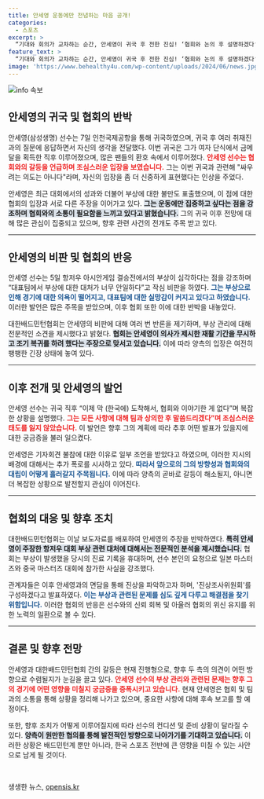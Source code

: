 ```yaml
---
title: 안세영 운동에만 전념하는 마음 공개!
categories:
  - 스포츠
excerpt: >
  “기대와 회의가 교차하는 순간, 안세영이 귀국 후 전한 진심! ‘협회와 논의 후 설명하겠다’며 신중한 태도 보인 금메달리스트. 그녀의 말 속 숨겨진 진실은?”
feature_text: >
  “기대와 회의가 교차하는 순간, 안세영이 귀국 후 전한 진심! ‘협회와 논의 후 설명하겠다’며 신중한 태도 보인 금메달리스트. 그녀의 말 속 숨겨진 진실은?”
image: 'https://www.behealthy4u.com/wp-content/uploads/2024/06/news.jpg'
---
```


<p><img src="https://www.behealthy4u.com/wp-content/uploads/2024/06/news.jpg" alt="info 속보" /></p>

<h2 data-ke-size="size26">안세영의 귀국 및 협회의 반박</h2>

<p data-ke-size="size16">안세영(삼성생명) 선수는 7일 인천국제공항을 통해 귀국하였으며, 귀국 후 여러 취재진과의 질문에 응답하면서 자신의 생각을 전달했다. 이번 귀국은 그가 여자 단식에서 금메달을 획득한 직후 이루어졌으며, 많은 팬들의 환호 속에서 이루어졌다. <b><span style="color: #ee2323;">안세영 선수는 협회와의 갈등을 언급하며 조심스러운 입장을 보였습니다.</span></b> 그는 이번 귀국과 관련해 "싸우려는 의도는 아니다"라며, 자신의 입장을 좀 더 신중하게 표현했다는 인상을 주었다.</p>

<p data-ke-size="size16">안세영은 최근 대회에서의 성과와 더불어 부상에 대한 불만도 표출했으며, 이 점에 대한 협회의 입장과 서로 다른 주장을 이어가고 있다. <b><span style="background-color: #21538527;">그는 운동에만 집중하고 싶다는 점을 강조하며 협회와의 소통이 필요함을 느끼고 있다고 밝혔습니다.</span></b> 그의 귀국 이후 전망에 대해 많은 관심이 집중되고 있으며, 향후 관련 사건의 전개도 주목 받고 있다.</p>

<hr>

<h2 data-ke-size="size26">안세영의 비판 및 협회의 반응</h2>

<p data-ke-size="size16">안세영 선수는 5일 항저우 아시안게임 결승전에서의 부상이 심각하다는 점을 강조하며 “대표팀에서 부상에 대한 대처가 너무 안일하다”고 작심 비판을 하였다. <b><span style="color: #1a5490;">그는 부상으로 인해 경기에 대한 의욕이 떨어지고, 대표팀에 대한 실망감이 커지고 있다고 하였습니다.</span></b> 이러한 발언은 많은 주목을 받았으며, 이후 협회 또한 이에 대한 반박을 내놓았다.</p>

<p data-ke-size="size16">대한배드민턴협회는 안세영의 비판에 대해 여러 번 반론을 제기하며, 부상 관리에 대해 전문적인 소견을 제시했다고 밝혔다. <b><span style="background-color: #21538527;">협회는 안세영이 의사가 제시한 재활 기간을 무시하고 조기 복귀를 하려 했다는 주장으로 맞서고 있습니다.</span></b> 이에 따라 양측의 입장은 여전히 팽팽한 긴장 상태에 놓여 있다.</p>

<hr>

<h2 data-ke-size="size26">이후 전개 및 안세영의 발언</h2>

<p data-ke-size="size16">안세영 선수는 귀국 직후 “이제 막 (한국에) 도착해서, 협회와 이야기한 게 없다”며 복잡한 상황을 설명했다. <b><span style="color: #ee2323;">그는 모든 사항에 대해 팀과 상의한 후 말씀드리겠다”며 조심스러운 태도를 잃지 않았습니다.</span></b> 이 발언은 향후 그의 계획에 따라 추후 어떤 발표가 있을지에 대한 궁금증을 불러 일으켰다.</p>

<p data-ke-size="size16">안세영은 기자회견 불참에 대한 이유로 일부 조언을 받았다고 하였으며, 이러한 지시의 배경에 대해서는 추가 폭로를 시사하고 있다. <b><span style="color: #1a5490;">따라서 앞으로의 그의 방향성과 협회와의 대립이 어떻게 흘러갈지 주목됩니다.</span></b> 이에 따라 양측의 곧바로 갈등이 해소될지, 아니면 더 복잡한 상황으로 발전할지 관심이 이어진다.</p>

<hr>

<h2 data-ke-size="size26">협회의 대응 및 향후 조치</h2>

<p data-ke-size="size16">대한배드민턴협회는 이날 보도자료를 배포하여 안세영의 주장을 반박하였다. <b><span style="background-color: #21538527;">특히 안세영이 주장한 항저우 대회 부상 관련 대처에 대해서는 전문적인 분석을 제시했습니다.</span></b> 협회는 부상이 발생했을 당시의 진료 기록을 휴대하며, 선수 본인의 요청으로 일본 마스터즈와 중국 마스터즈 대회에 참가한 사실을 강조했다.</p>

<p data-ke-size="size16">관계자들은 이후 안세영과의 면담을 통해 진상을 파악하고자 하며, '진상조사위원회'를 구성하겠다고 발표하였다. <b><span style="color: #1a5490;">이는 부상과 관련된 문제를 심도 깊게 다루고 해결점을 찾기 위함입니다.</span></b> 이러한 협회의 반응은 선수와의 신뢰 회복 및 아울러 협회의 위신 유지를 위한 노력의 일환으로 볼 수 있다.</p>

<hr>

<h2 data-ke-size="size26">결론 및 향후 전망</h2>

<p data-ke-size="size16">안세영과 대한배드민턴협회 간의 갈등은 현재 진행형으로, 향후 두 측의 의견이 어떤 방향으로 수렴될지가 눈길을 끌고 있다. <b><span style="color: #ee2323;">안세영 선수의 부상 관리와 관련된 문제는 향후 그의 경기에 어떤 영향을 미칠지 궁금증을 증폭시키고 있습니다.</span></b> 현재 안세영은 협회 및 팀과의 소통을 통해 상황을 정리해 나가고 있으며, 중요한 사항에 대해 후속 보고를 할 예정이다.</p>

<p data-ke-size="size16">또한, 향후 조치가 어떻게 이루어질지에 따라 선수의 컨디션 및 준비 상황이 달라질 수 있다. <b><span style="background-color: #21538527;">양측이 원만한 협의를 통해 발전적인 방향으로 나아가기를 기대하고 있습니다.</span></b> 이러한 상황은 배드민턴계 뿐만 아니라, 한국 스포츠 전반에 큰 영향을 미칠 수 있는 사안으로 남게 될 것이다.</p>

<p data-ke-size="size16">&nbsp;</p>
생생한 뉴스, <a href="https://opensis.kr" rel="dofollow">opensis.kr</a>


